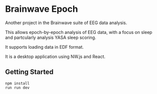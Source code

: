 # Brainwave Epoch
Another project in the Brainwave suite of EEG data analysis. 

This allows epoch-by-epoch analysis of EEG data, with a focus on sleep and partcularly analysis YASA sleep scoring.

It supports loading data in EDF format.

It is a desktop application using NW.js and React.

## Getting Started
```
npm install
run run dev
```

